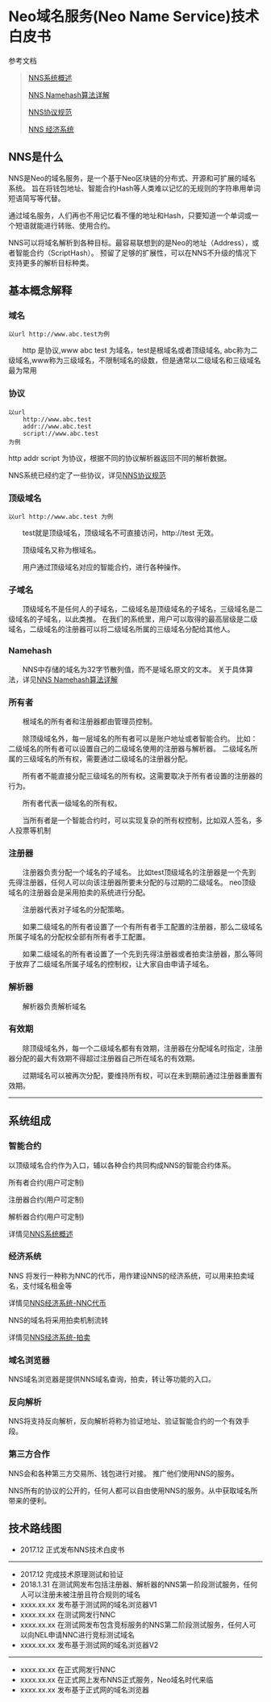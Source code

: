 # Neo域名服务(Neo Name Service)技术白皮书

参考文档
>[NNS系统概述](tech/system.md)
>
>[NNS Namehash算法详解](tech/namehash.md)
>
>[NNS协议规范](tech/protocol.md)
>
>[NNS 经济系统]()
>
## NNS是什么

NNS是Neo的域名服务，是一个基于Neo区块链的分布式、开源和可扩展的域名系统。
旨在将钱包地址、智能合约Hash等人类难以记忆的无规则的字符串用单词短语简写等代替。

通过域名服务，人们再也不用记忆看不懂的地址和Hash，只要知道一个单词或一个短语就能进行转账、使用合约。   

NNS可以将域名解析到各种目标。最容易联想到的是Neo的地址（Address），或者智能合约（ScriptHash）。
预留了足够的扩展性，可以在NNS不升级的情况下支持更多的解析目标种类。


## 基本概念解释

### 域名
   
    以url http://www.abc.test为例

&emsp;&emsp;http 是协议,www abc test 为域名，test是根域名或者顶级域名,
abc称为二级域名,www称为三级域名，不限制域名的级数，但是通常以二级域名和三级域名最为常用

### 协议
   
    以url 
        http://www.abc.test
        addr://www.abc.test
        script://www.abc.test
    为例

http addr script 为协议，根据不同的协议解析器返回不同的解析数据。

NNS系统已经约定了一些协议，详见[NNS协议规范](tech/protocol.md)
    
### 顶级域名

    以url http://www.abc.test 为例

&emsp;&emsp;test就是顶级域名，顶级域名不可直接访问，http://test 无效。

&emsp;&emsp;顶级域名又称为根域名。

&emsp;&emsp;用户通过顶级域名对应的智能合约，进行各种操作。
### 子域名
&emsp;&emsp;顶级域名不是任何人的子域名，二级域名是顶级域名的子域名，三级域名是二级域名的子域名，以此类推。
在我们的系统里，用户可以取得的最高层级是二级域名，二级域名的注册器可以将二级域名所属的三级域名分配给其他人。
### Namehash
&emsp;&emsp;NNS中存储的域名为32字节散列值，而不是域名原文的文本。
关于具体算法，详见[NNS Namehash算法详解](tech/namehash.md)
### 所有者
&emsp;&emsp;根域名的所有者和注册器都由管理员控制。

&emsp;&emsp;除顶级域名外，每一层域名的所有者可以是账户地址或者智能合约。
比如：二级域名的所有者可以设置自己的二级域名使用的注册器与解析器。
二级域名所属的三级域名的所有权，需要通过二级域名的注册器分配。

&emsp;&emsp;所有者不能直接分配三级域名的所有权。这需要取决于所有者设置的注册器的行为。

&emsp;&emsp;所有者代表一级域名的所有权。

&emsp;&emsp;当所有者是一个智能合约时，可以实现复杂的所有权控制，比如双人签名，多人投票等机制
### 注册器
&emsp;&emsp;注册器负责分配一个域名的子域名。
比如test顶级域名的注册器是一个先到先得注册器，任何人可以向该注册器所要未分配的与过期的二级域名。
neo顶级域名的注册器会是采用拍卖的系统进行分配。

&emsp;&emsp;注册器代表对子域名的分配策略。

&emsp;&emsp;如果二级域名的所有者设置了一个有所有者手工配置的注册器，那么二级域名所属子域名的分配权全部有所有者手工配置。

&emsp;&emsp;如果二级域名的所有者设置了一个先到先得注册器或者拍卖注册器，那么等同于放弃了二级域名所属子域名的控制权，让大家自由申请子域名。
### 解析器
&emsp;&emsp;解析器负责解析域名

### 有效期
&emsp;&emsp;除顶级域名外，每一个二级域名都有有效期，注册器在分配域名时指定，注册器分配的最大有效期不得超过注册器自己所在域名的有效期。

&emsp;&emsp;过期域名可以被再次分配，要维持所有权，可以在未到期前通过注册器重置有效期。

---

## 系统组成

### 智能合约
    
以顶级域名合约作为入口，辅以各种合约共同构成NNS的智能合约体系。

所有者合约(用户可定制)

注册器合约(用户可定制)

解析器合约(用户可定制)

详情见[NNS系统概述](tech/system.md)

### 经济系统

NNS 将发行一种称为NNC的代币，用作建设NNS的经济系统，可以用来拍卖域名，支付域名租金等

详情见[NNS经济系统-NNC代币](econo/nnc.md)

NNS的域名将采用拍卖机制流转

详情见[NNS经济系统-拍卖](econo/auction.md)

### 域名浏览器

NNS域名浏览器是提供NNS域名查询，拍卖，转让等功能的入口。

### 反向解析

NNS将支持反向解析，反向解析将称为验证地址、验证智能合约的一个有效手段。

### 第三方合作

NNS会和各种第三方交易所、钱包进行对接。
推广他们使用NNS的服务。

NNS所有的协议的公开的，任何人都可以自由使用NNS的服务。从中获取域名所带来的便利。


## 技术路线图
- 2017.12 正式发布NNS技术白皮书
---
- 2017.12 完成技术原理测试和验证
- 2018.1.31 在测试网发布包括注册器、解析器的NNS第一阶段测试服务，任何人可以注册未被注册且符合规则的域名
- xxxx.xx.xx 发布基于测试网的域名浏览器V1
- xxxx.xx.xx 在测试网发行NNC
- xxxx.xx.xx 在测试网发布包含竞标服务的NNS第二阶段测试服务，任何人可以向NEL申请NNC进行竞标测试域名
- xxxx.xx.xx 发布基于测试网的域名浏览器V2
---
- xxxx.xx.xx 在正式网发行NNC
- xxxx.xx.xx 在正式网上发布NNS正式服务，Neo域名时代来临
- xxxx.xx.xx 发布基于正式网的域名浏览器
